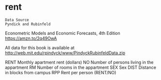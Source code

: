# rent
	Data Source 
	Pyndick and Rubinfeld
  Econometric Models and Economic Forecasts, 4th Edition
	https://amzn.to/2q49OwA
  
  All data for this book is available at http://web.mit.edu/rpindyck/www/PindyckRubinfeldData.zip
	
RENT	Monthly apartment rent (dollars)
NO	Number of persons living in the appartment
RM	Number of rooms in the appartment
SEX	Sex
DIST	Distance in blocks from campus
RPP	Rent per person (RENT/NO)
